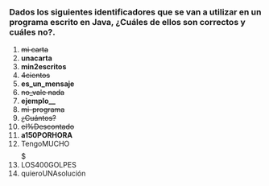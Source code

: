 ### Dados los siguientes identificadores que se van a utilizar en un programa escrito en Java, ¿Cuáles de ellos son correctos y cuáles no?.

1. ~~mi carta~~
2. **unacarta**
3. **min2escritos**
4. ~~4cientos~~
5. **es_un_mensaje**
6. ~~no_vale nada~~
7. **______ejemplo________**
8. ~~mi-programa~~
9. ~~¿Cuántos?~~
10. ~~el%Descontado~~
11. **a150PORHORA**
12. TengoMUCHO$$$$$
13. LOS400GOLPES
14. quieroUNAsolución
